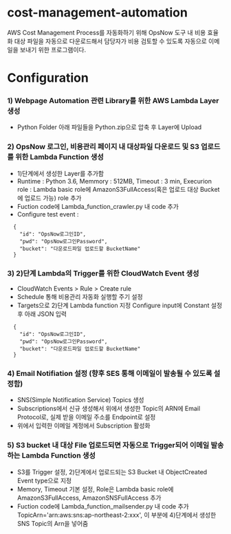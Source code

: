 # cost-management-automation
AWS Cost Management Process를 자동화하기 위해 OpsNow 도구 내 비용 효율화 대상 파일을 자동으로 다운로드해서 담당자가 비용 검토할 수 있도록 자동으로 이메일을 보내기 위한 프로그램이다.

# Configuration
### 1) Webpage Automation 관련 Library를 위한 AWS Lambda Layer 생성
  - Python Folder 아래 파일들을 Python.zip으로 압축 후 Layer에 Upload

### 2) OpsNow 로그인, 비용관리 페이지 내 대상파일 다운로드 및 S3 업로드를 위한 Lambda Function 생성
  - 1)단계에서 생성한 Layer를 추가함
  - Runtime : Python 3.6, 
    Memmory : 512MB, 
    Timeout : 3 min, 
    Execurion role : Lambda basic role에 AmazonS3FullAccess(혹은 업로드 대상 Bucket에 업로드 가능) role 추가
  - Fuction code에 Lambda_function_crawler.py 내 code 추가
  - Configure test event : 
```
  {
    "id": "OpsNow로그인ID",
    "pwd": "OpsNow로그인Password",
    "bucket": "다운로드파일 업로드할 BucketName"
  }
```

### 3) 2)단계 Lambda의 Trigger를 위한 CloudWatch Event 생성
  - CloudWatch Events > Rule > Create rule
  - Schedule 통해 비용관리 자동화 실행할 주기 설정
  - Targets으로 2)단계 Lambda function 지정
    Configure input에 Constant 설정 후 아래 JSON 입력
```
  {
    "id": "OpsNow로그인ID",
    "pwd": "OpsNow로그인Password",
    "bucket": "다운로드파일 업로드할 BucketName"
  }
```

### 4) Email Notifiation 설정 (향후 SES 통해 이메일이 발송될 수 있도록 설정함)
  - SNS(Simple Notification Service) Topics 생성
  - Subscriptions에서 신규 생성해서 위에서 생성한 Topic의 ARN에 Email Protocol로, 실제 받을 이메일 주소를 Endpoint로 설정
  - 위에서 입력한 이메일 계정에서 Subscription 활성화

### 5) S3 bucket 내 대상 File 업로드되면 자동으로 Trigger되어 이메일 발송하는 Lambda Function 생성
  - S3를 Trigger 설정, 2)단계에서 업로드되는 S3 Bucket 내 ObjectCreated Event type으로 지정
  - Memory, Timeout 기본 설정, Role은 Lambda basic role에 AmazonS3FullAccess, AmazonSNSFullAccess 추가
  - Fuction code에 Lambda_function_mailsender.py 내 code 추가
    TopicArn='arn:aws:sns:ap-northeast-2:xxx', 이 부분에 4)단계에서 생성한 SNS Topic의 Arn을 넣어줌
 
